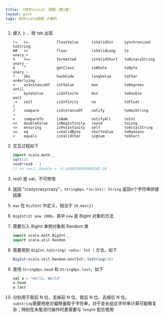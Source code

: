 ```yaml
---
title: 《快学scala》 题解（第1章）
layout: post
tags: 快学scala题解 计算机
---
```



1. 键入 `3.`，按 tab 出现

   ```
   !=   >=             floatValue      isValidInt     synchronized     toString     
   ##   >>             floor           isValidLong    to               unary_+      
   %    >>>            formatted       isValidShort   toBinaryString   unary_-      
   &    ^              getClass        isWhole        toByte           unary_~      
   *    abs            hashCode        longValue      toChar           underlying   
   +    asInstanceOf   intValue        max            toDegrees        until        
   -    byteValue      isInfinite      min            toDouble         wait         
   ->   ceil           isInfinity      ne             toFloat          |            
   /    compare        isInstanceOf    notify         toHexString      →            
   <    compareTo      isNaN           notifyAll      toInt                         
   <<   doubleValue    isNegInfinity   round          toLong                        
   <=   ensuring       isPosInfinity   self           toOctalString                 
   ==   eq             isValidByte     shortValue     toRadians                     
   >    equals         isValidChar     signum         toShort      
   ```
   
2. 交互过程如下

   ```scala
   import scala.math._
   sqrt(3)
   res0*res0 - 3
   // => res1: Double = -4.440892098500626E-16
   ```
   
3. res0 是 val，不可修改
4. 返回 "crazycrazycrazy"，`StringOps.*(n:Int): String` 返回n个字符串拼接结果
5. `max` 在 `RichInt` 中定义，相当于 `10.max(2)`
6. `BigInt(2) pow 1000`，其中 `pow` 是 BigInt 对象的方法
7. 需要引入 BigInt 单例对象和 Random 类

   ```scala
   import scala.math.BigInt._
   import scala.util.Random
   ```
   
8. 需要用到 `BigInt.toString( radix: Int )` 方法，如下

   ```scala
   BigInt(scala.util.Random.nextInt).toString(36)
   ```
   
9. 使用 `StringOps.head` 和 `StringOps.last`，如下

   ```scala
   val a = "Hello, World"
   a.head
   a.last
   ```
   
10. 分别用于取前 N 位、去掉前 N 位、取后 N 位、去掉后 N 位。  
`substring`需要用绝对偏移量取子字符串，对于变长组合字符串计算可能略复杂；特别在末尾进行操作时更需要与 `length` 配合使用

